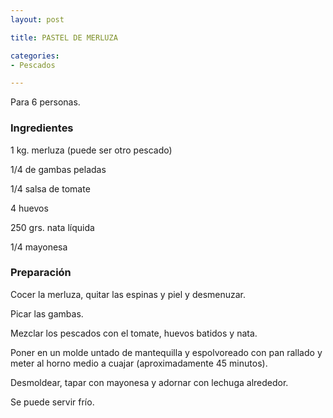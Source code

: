```yaml
---
layout: post

title: PASTEL DE MERLUZA

categories:
- Pescados

---
```

Para 6 personas.

<h3>Ingredientes</h3>

1 kg. merluza (puede ser otro pescado)

1/4 de gambas peladas

1/4 salsa de tomate

4 huevos

250 grs. nata líquida

1/4 mayonesa

<h3>Preparación</h3>

Cocer la merluza, quitar las espinas y piel y desmenuzar.

Picar las gambas.

Mezclar los pescados con el tomate, huevos batidos y nata.

Poner en un molde untado de mantequilla y espolvoreado con pan rallado y meter al horno medio a cuajar (aproximadamente 45 minutos).

Desmoldear, tapar con mayonesa y adornar con lechuga alrededor.

Se puede servir frío.